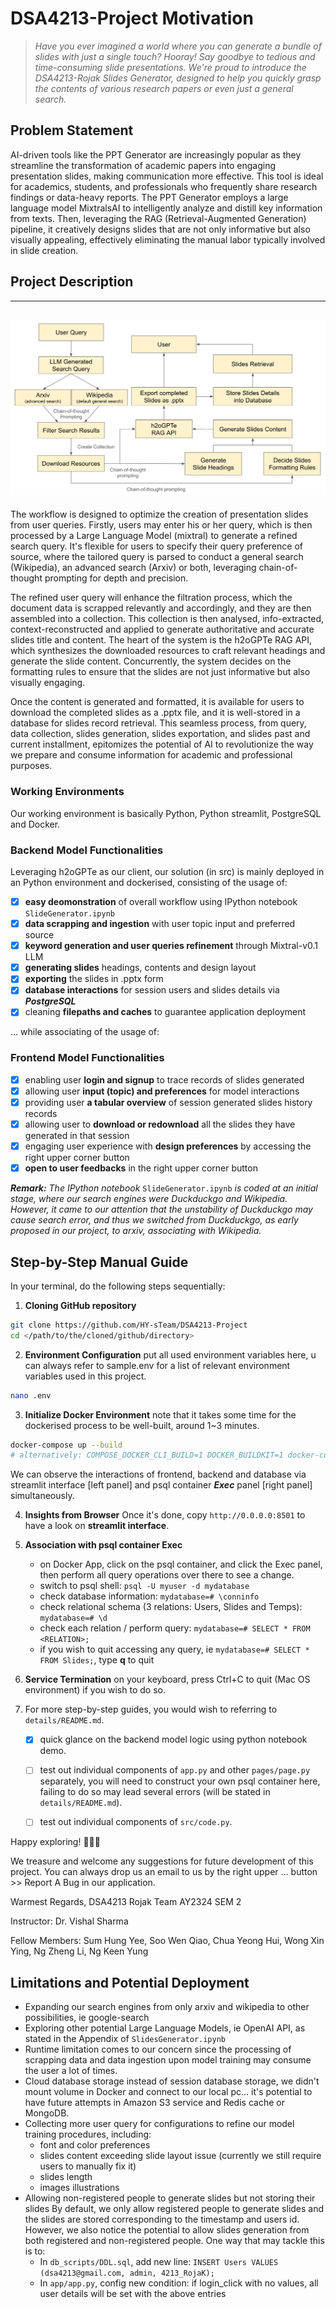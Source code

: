 # DSA4213-Project Motivation

> *Have you ever imagined a world where you can generate a bundle of slides with just a single touch? Hooray! Say goodbye to tedious and time-consuming slide presentations. We're proud to introduce the DSA4213-Rojak Slides Generator, designed to help you quickly grasp the contents of various research papers or even just a general search.*

## Problem Statement
AI-driven tools like the PPT Generator are increasingly popular as they streamline the transformation of academic papers into engaging presentation slides, making communication more effective. This tool is ideal for academics, students, and professionals who frequently share research findings or data-heavy reports. The PPT Generator employs a large language model MixtralsAI to intelligently analyze and distill key information from texts. Then, leveraging the RAG (Retrieval-Augmented Generation) pipeline, it creatively designs slides that are not only informative but also visually appealing, effectively eliminating the manual labor typically involved in slide creation. 

## Project Description
---
![Solution Workflow](details/solution_workflow.jpeg)
---

The workflow is designed to optimize the creation of presentation slides from user queries. Firstly, users may enter his or her query, which is then processed by a Large Language Model (mixtral) to generate a refined search query. It's flexible for users to specify their query preference of source, where the tailored query is parsed to conduct a general search (Wikipedia), an advanced search (Arxiv) or both, leveraging chain-of-thought prompting for depth and precision. 

The refined user query will enhance the filtration process, which the document data is scrapped relevantly and accordingly, and they are then assembled into a collection. This collection is then analysed, info-extracted, context-reconstructed and applied to generate authoritative and accurate slides title and content. The heart of the system is the h2oGPTe RAG API, which synthesizes the downloaded resources to craft relevant headings and generate the slide content. Concurrently, the system decides on the formatting rules to ensure that the slides are not just informative but also visually engaging. 

Once the content is generated and formatted, it is available for users to download the completed slides as a .pptx file, and it is well-stored in a database for slides record retrieval. This seamless process, from query, data collection, slides generation, slides exportation, and slides past and current installment, epitomizes the potential of AI to revolutionize the way we prepare and consume information for academic and professional purposes. 

### Working Environments
Our working environment is basically Python, Python streamlit, PostgreSQL and Docker. 

### Backend Model Functionalities
Leveraging h2oGPTe as our client, our solution (in src) is mainly deployed in an Python environment and dockerised, consisting of the usage of: 
- [x] **easy deomonstration** of overall workflow using IPython notebook `SlideGenerator.ipynb`
- [x] **data scrapping and ingestion** with user topic input and preferred source
- [x] **keyword generation and user queries refinement** through Mixtral-v0.1 LLM
- [x] **generating slides** headings, contents and design layout 
- [x] **exporting** the slides in .pptx form
- [x] **database interactions** for session users and slides details via ***PostgreSQL***
- [x] cleaning **filepaths and caches** to guarantee application deployment

... while associating of the usage of: 

### Frontend Model Functionalities
- [x] enabling user **login and signup** to trace records of slides generated
- [x] allowing user **input (topic) and preferences** for model interactions
- [x] providing user **a tabular overview** of session generated slides history records
- [x] allowing user to **download or redownload** all the slides they have generated in that session
- [x] engaging user experience with **design preferences** by accessing the right upper corner button
- [x] **open to user feedbacks** in the right upper corner button

***Remark:*** *The IPython notebook* `SlideGenerator.ipynb` *is coded at an initial stage, where our search engines were Duckduckgo and Wikipedia. However, it came to our attention that the unstability of Duckduckgo may cause search error, and thus we switched from Duckduckgo, as early proposed in our project, to arxiv, associating with Wikipedia.*

## Step-by-Step Manual Guide
In your terminal, do the following steps sequentially: 

1. **Cloning GitHub repository**
```sh
git clone https://github.com/HY-sTeam/DSA4213-Project
cd </path/to/the/cloned/github/directory>
```
2. **Environment Configuration**
put all used environment variables here, u can always refer to sample.env for a list of relevant environment variables used in this project. 
```sh 
nano .env
```
3. **Initialize Docker Environment** 
note that it takes some time for the dockerised process to be well-built, around 1~3 minutes. 
```sh
docker-compose up --build
# alternatively: COMPOSE_DOCKER_CLI_BUILD=1 DOCKER_BUILDKIT=1 docker-compose build --no-cache docker-compose up
```


We can observe the interactions of frontend, backend and database via streamlit interface [left panel] and psql container ***Exec*** panel [right panel] simultaneously. 


4. **Insights from Browser**
Once it's done, copy `http://0.0.0.0:8501` to have a look on **streamlit interface**. 

5. **Association with psql container Exec**
	- on Docker App, click on the psql container, and click the Exec panel, then perform all query operations over there to see a change. 
	- switch to psql shell: `psql -U myuser -d mydatabase`
	- check database information: `mydatabase=# \conninfo`
	- check relational schema (3 relations:  Users, Slides and Temps): `mydatabase=# \d`
	- check each relation / perform query: `mydatabase=# SELECT * FROM <RELATION>;`
	- if you wish to quit accessing any query, ie `mydatabase=# SELECT * FROM Slides;`, type **q** to quit

6. **Service Termination** 
   on your keyboard, press Ctrl+C to quit (Mac OS environment) if you wish to do so. 

7. For more step-by-step guides, you would wish to referring to `details/README.md`. 
   - [x] quick glance on the backend model logic using python notebook demo.
   - [ ] test out individual components of `app.py` and other `pages/page.py` separately, you will need to construct your own psql container here, failing to do so may lead several errors (will be stated in `details/README.md`). 
   - [ ] test out individual components of `src/code.py`. 


Happy exploring! 🎉🎉🎉

We treasure and welcome any suggestions for future development of this project. You can always drop us an email to us by the right upper ... button >> Report A Bug in our application. 



Warmest Regards, 
DSA4213 Rojak Team
AY2324 SEM 2

Instructor: Dr. Vishal Sharma

Fellow Members: Sum Hung Yee, Soo Wen Qiao, Chua Yeong Hui, Wong Xin Ying, Ng Zheng Li, Ng Keen Yung

## Limitations and Potential Deployment
- Expanding our search engines from only arxiv and wikipedia to other possibilities, ie google-search
- Exploring other potential Large Language Models, ie OpenAI API, as stated in the Appendix of `SlidesGenerator.ipynb`
- Runtime limitation comes to our concern since the processing of scrapping data and data ingestion upon model training may consume the user a lot of times. 
- Cloud database storage instead of session database storage, we didn't mount volume in Docker and connect to our local pc...
  it's potential to have future attempts in Amazon S3 service and Redis cache or MongoDB. 
- Collecting more user query for configurations to refine our model training procedures, including: 
  - font and color preferences
  - slides content exceeding slide layout issue (currently we still require users to manually fix it)
  - slides length 
  - images illustrations
- Allowing non-registered people to generate slides but not storing their slides
  By default, we only allow registered people to generate slides and the slides are stored corresponding to the timestamp and users id. However, we also notice the potential to allow slides generation from both registered and non-registered people. One way that may tackle this is to: 
  - In `db_scripts/DDL.sql`, add new line: `INSERT Users VALUES (dsa4213@gmail.com, admin, 4213_RojaK);`
  - In `app/app.py`, config new condition: if login_click with no values, all user details will be set with the above entries

